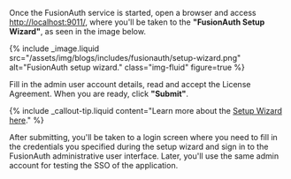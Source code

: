Once the FusionAuth service is started, open a browser and access [http://localhost:9011/](http://localhost:9011/), where you'll be taken to the **"FusionAuth Setup Wizard"**, as seen in the image below.

{% include _image.liquid src="/assets/img/blogs/includes/fusionauth/setup-wizard.png" alt="FusionAuth setup wizard." class="img-fluid" figure=true %}

Fill in the admin user account details, read and accept the License Agreement. When you are ready, click **"Submit"**.

{% include _callout-tip.liquid content="Learn more about the [Setup Wizard here](https://fusionauth.io/docs/v1/tech/tutorials/setup-wizard)." %}

After submitting, you'll be taken to a login screen where you need to fill in the credentials you specified during the setup wizard and sign in to the FusionAuth administrative user interface. Later, you'll use the same admin account for testing the SSO of the application.

